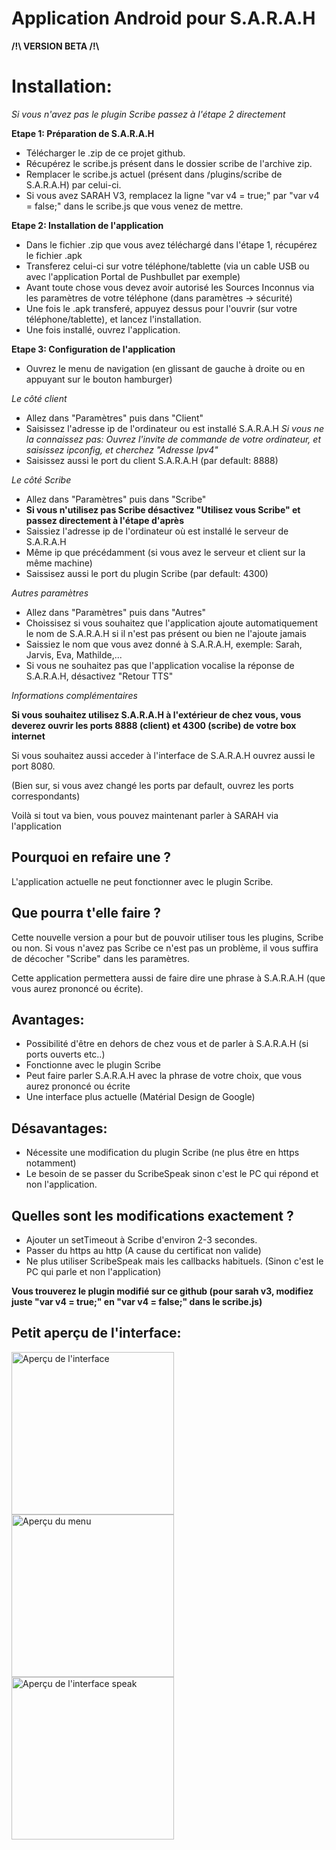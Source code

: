 # Application Android pour S.A.R.A.H


**/!\ VERSION BETA /!\\**

Installation:
=============

*Si vous n'avez pas le plugin Scribe passez à l'étape 2 directement*

**Etape 1: Préparation de S.A.R.A.H**

- Télécharger le .zip de ce projet github.
- Récupérez le scribe.js présent dans le dossier scribe de l'archive zip.
- Remplacer le scribe.js actuel (présent dans /plugins/scribe de S.A.R.A.H) par celui-ci.
- Si vous avez SARAH V3, remplacez la ligne "var v4 = true;" par "var v4 = false;" dans le scribe.js que vous venez de mettre.

**Etape 2: Installation de l'application**

- Dans le fichier .zip que vous avez téléchargé dans l'étape 1, récupérez le fichier .apk
- Transferez celui-ci sur votre téléphone/tablette (via un cable USB ou avec l'application Portal de Pushbullet par exemple)
- Avant toute chose vous devez avoir autorisé les Sources Inconnus via les paramètres de votre téléphone (dans paramètres -> sécurité)
- Une fois le .apk transferé, appuyez dessus pour l'ouvrir (sur votre téléphone/tablette), et lancez l'installation.
- Une fois installé, ouvrez l'application.

**Etape 3: Configuration de l'application**

- Ouvrez le menu de navigation (en glissant de gauche à droite ou en appuyant sur le bouton hamburger)

*Le côté client*

- Allez dans "Paramètres" puis dans "Client"
- Saisissez l'adresse ip de l'ordinateur ou est installé S.A.R.A.H
*Si vous ne la connaissez pas: Ouvrez l'invite de commande de votre ordinateur, et saisissez ipconfig, et cherchez "Adresse Ipv4"*
- Saisissez aussi le port du client S.A.R.A.H (par default: 8888)

*Le côté Scribe*

- Allez dans "Paramètres" puis dans "Scribe"
- **Si vous n'utilisez pas Scribe désactivez "Utilisez vous Scribe" et passez directement à l'étape d'après**
- Saissiez l'adresse ip de l'ordinateur où est installé le serveur de S.A.R.A.H
- Même ip que précédamment (si vous avez le serveur et client sur la même machine)
- Saissisez aussi le port du plugin Scribe (par default: 4300)

*Autres paramètres*

- Allez dans "Paramètres" puis dans "Autres"
- Choissisez si vous souhaitez que l'application ajoute automatiquement le nom de S.A.R.A.H si il n'est pas présent ou bien ne l'ajoute jamais
- Saissiez le nom que vous avez donné à S.A.R.A.H, exemple: Sarah, Jarvis, Eva, Mathilde,...
- Si vous ne souhaitez pas que l'application vocalise la réponse de S.A.R.A.H, désactivez "Retour TTS"

*Informations complémentaires*

**Si vous souhaitez utilisez S.A.R.A.H à l'extérieur de chez vous, vous deverez ouvrir les ports 8888 (client) et 4300 (scribe) de votre box internet**

Si vous souhaitez aussi acceder à l'interface de S.A.R.A.H ouvrez aussi le port 8080.

(Bien sur, si vous avez changé les ports par default, ouvrez les ports correspondants)



Voilà si tout va bien, vous pouvez maintenant parler à SARAH via l'application


Pourquoi en refaire une ?
-------------------------

L'application actuelle ne peut fonctionner avec le plugin Scribe.

Que pourra t'elle faire ?
-------------------------

Cette nouvelle version a pour but de pouvoir utiliser tous les plugins, Scribe ou non.
Si vous n'avez pas Scribe ce n'est pas un problème, il vous suffira de décocher "Scribe" dans les paramètres.

Cette application permettera aussi de faire dire une phrase à S.A.R.A.H (que vous aurez prononcé ou écrite).

Avantages:
----------
- Possibilité d'être en dehors de chez vous et de parler à S.A.R.A.H (si ports ouverts etc..)
- Fonctionne avec le plugin Scribe
- Peut faire parler S.A.R.A.H avec la phrase de votre choix, que vous aurez prononcé ou écrite
- Une interface plus actuelle (Matérial Design de Google)

Désavantages:
-------------
- Nécessite une modification du plugin Scribe (ne plus être en https notamment)
- Le besoin de se passer du ScribeSpeak sinon c'est le PC qui répond et non l'application.

Quelles sont les modifications exactement ?
-----------------------------------------
- Ajouter un setTimeout à Scribe d'environ 2-3 secondes.
- Passer du https au http (A cause du certificat non valide)
- Ne plus utiliser ScribeSpeak mais les callbacks habituels. (Sinon c'est le PC qui parle et non l'application)

**Vous trouverez le plugin modifié sur ce github (pour sarah v3, modifiez juste "var v4 = true;" en "var v4 = false;" dans le scribe.js)**

Petit aperçu de l'interface:
----------------------------

<img src="https://raw.githubusercontent.com/Pyozer/SARAH_Application/master/Preview/PreviewInterface.png" alt="Aperçu de l'interface" width="260" style="display: inline-block" />
<img src="https://raw.githubusercontent.com/Pyozer/SARAH_Application/master/Preview/PreviewMenu.png" alt="Aperçu du menu" width="260" style="display: inline-block" />
<img src="https://github.com/Pyozer/SARAH_Application/blob/master/Preview/PreviewSpeak.png" alt="Aperçu de l'interface speak" width="260" style="display: inline-block" />
